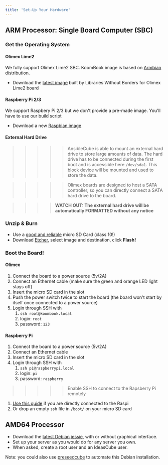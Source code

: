 ```yaml
---
title: 'Set-Up Your Hardware'
---
```


## ARM Processor: Single Board Computer (SBC)

### Get the Operating System

#### Olimex Lime2

We fully support Olimex Lime2 SBC. KoomBook image is based on [Armbian](https://www.armbian.com/) distribution.

* Download the [latest image](http://filer.bsf-intranet.org/KoomBook_DIY_5.41_Lime2_Debian_jessie_next_4.14.21.7z) built by Libraries Without Borders for Olimex Lime2 board

#### Raspberry Pi 2/3
We support Raspbery Pi 2/3 but we don't provide a pre-made image.  You'll have to use our build script

* Download a new [Raspbian image](https://www.raspberrypi.org/downloads/raspbian/)

#### External Hard Drive

>>>>> AnsibleCube is able to mount an external hard drive to store large amounts of data. The hard drive has to be connected during the first boot and is accessible here `/dev/sda1`. This block device will be mounted and used to store the data.

>>>>> Olimex boards are designed to host a SATA controller, so you can directly connect a SATA hard drive to the board.

>>>> **WATCH OUT: The external hard drive will be automatically FORMATTED without any notice**

### Unzip & Burn

* Use a [good and reliable](https://docs.armbian.com/User-Guide_Getting-Started/#how-to-prepare-a-sd-card) micro SD Card \(class 10!\)
* Download [Etcher](https://etcher.io/), select image and destination, click **Flash!**

### Boot the Board!

#### Olimex

1. Connect the board to a power source (5v/2A)
2. Connect an Ethernet cable (make sure the green and orange LED light stays off)
3. Insert the micro SD card in the slot
4. Push the power switch twice to start the board (the board won't start by itself once connected to a power source)
5. Login through SSH with 
   1. `ssh root@koombook.local`
   2. login: `root` 
   3. password: `123`

#### Raspberry Pi

1. Connect the board to a power source (5v/2A)
2. Connect an Ethernet cable
3. Insert the micro SD card in the slot
4. Login through SSH with 
   1. `ssh pi@raspberrypi.local`
   2. login: `pi`
   3. password: `raspberry`

> > > >>  Enable SSH to connect to the Rapsberry Pi remotely

1. [Use this guide](https://www.raspberrypi.org/documentation/remote-access/ssh/) if you are directly connected to the Raspi
2. Or drop an empty `ssh` file in `/boot/` on your micro SD card

## AMD64 Processor

* Download the [latest Debian jessie](http://cdimage.debian.org/debian-cd/current-live/amd64/iso-hybrid/debian-live-8.5.0-amd64-lxde-desktop.iso), with or without graphical interface.
* Set up your server as you would do for any server you own.
* When asked, create a root user and an IdeasCube user.

Note: you could also use [preseedcube](https://github.com/ideascube/preseedcube) to automate this Debian installation.


